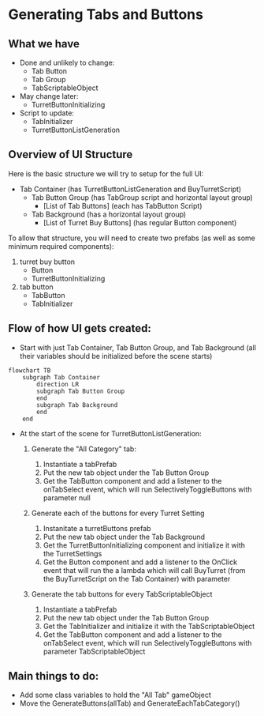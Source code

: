 # Generating Tabs and Buttons

## What we have
* Done and unlikely to change:
    * Tab Button
    * Tab Group
    * TabScriptableObject
* May change later:
    * TurretButtonInitializing
* Script to update:
    * TabInitializer
    * TurretButtonListGeneration

## Overview of UI Structure
Here is the basic structure we will try to setup for the full UI:
* Tab Container (has TurretButtonListGeneration and BuyTurretScript)
    * Tab Button Group (has TabGroup script and horizontal layout group)
        * [List of Tab Buttons] (each has TabButton Script)
    * Tab Background (has a horizontal layout group)
        * [List of Turret Buy Buttons] (has regular Button component)

To allow that structure, you will need to create two prefabs (as well as some minimum required components):
1. turret buy button
    * Button
    * TurretButtonInitializing
2. tab button
    * TabButton
    * TabInitializer




## Flow of how UI gets created:
* Start with just Tab Container, Tab Button Group, and Tab Background (all their variables should be initialized before the scene starts)
```mermaid
flowchart TB
    subgraph Tab Container
        direction LR
        subgraph Tab Button Group
        end
        subgraph Tab Background
        end
    end
```
* At the start of the scene for TurretButtonListGeneration:
    1. Generate the "All Category" tab:
        1. Instantiate a tabPrefab
        2. Put the new tab object under the Tab Button Group
        3. Get the TabButton component and add a listener to the onTabSelect event, which will run SelectivelyToggleButtons with parameter null
    
    2. Generate each of the buttons for every Turret Setting
        1. Instanitate a turretButtons prefab
        2. Put the new tab object under the Tab Background
        3. Get the TurretButtonInitializing component and initialize it with the TurretSettings
        4. Get the Button component and add a listener to the OnClick event that will run the a lambda which will call BuyTurret (from the BuyTurretScript on the Tab Container) with parameter
    
    3. Generate the tab buttons for every TabScriptableObject
        1. Instantiate a tabPrefab
        2. Put the new tab object under the Tab Button Group
        3. Get the TabInitializer and initialize it with the TabScriptableObject
        4. Get the TabButton component and add a listener to the onTabSelect event, which will run SelectivelyToggleButtons with parameter TabScriptableObject


## Main things to do:
* Add some class variables to hold the "All Tab" gameObject
* Move the GenerateButtons(allTab) and GenerateEachTabCategory()